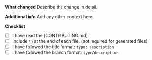 **What changed**
Describe the change in detail.

**Additional info**
Add any other context here.

**Checklist**
- [ ] I have read the [CONTRIBUTING.md]
- [ ] Include `\n` at the end of each file. (not required for generated files)
- [ ] I have followed the title format: `type: description`
- [ ] I have followed the branch format: `type/description`
